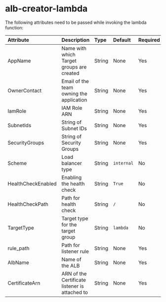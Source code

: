 # alb-creator-lambda

The following attributes need to be passed while invoking the lambda function:

| Attribute         | Description | Type | Default | Required |
|:------------------|:---------------------|:--------| :------------| :------|
| AppName | Name with which Target groups are created | String | None | Yes |
| OwnerContact | Email of the team owning the application | String | None | Yes |
| IamRole | IAM Role ARN | String | None | Yes |
| SubnetIds | String of Subnet IDs | String | None | Yes |
| SecurityGroups | String of Security Groups | String | None | Yes |
| Scheme | Load balancer type | String | `internal`| No |
| HealthCheckEnabled | Enabling the health check | String | `True` | No |
| HealthCheckPath | Path for health check | String | `/` | No |
| TargetType | Target type for the target group | String | `lambda` | No |
| rule_path | Path for listener rule | String | None | Yes |
| AlbName | Name of the ALB | String | None | Yes | 
| CertificateArn | ARN of the Certificate listener is attached to | String | None | Yes | SslPolicy | SSL policy in use | String | None | Yes | 